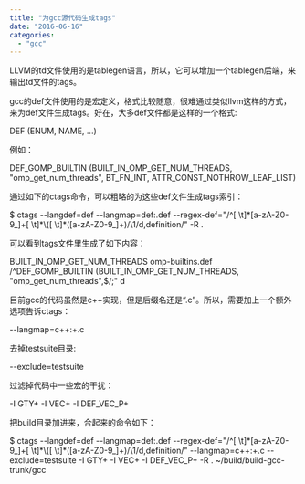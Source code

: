 ```yaml
---
title: "为gcc源代码生成tags"
date: "2016-06-16"
categories: 
  - "gcc"
---
```


LLVM的td文件使用的是tablegen语言，所以，它可以增加一个tablegen后端，来输出td文件的tags。

gcc的def文件使用的是宏定义，格式比较随意，很难通过类似llvm这样的方式，来为def文件生成tags。好在，大多def文件都是这样的一个格式:

DEF (ENUM, NAME, ...)

例如：

DEF\_GOMP\_BUILTIN (BUILT\_IN\_OMP\_GET\_NUM\_THREADS, "omp\_get\_num\_threads",
                  BT\_FN\_INT, ATTR\_CONST\_NOTHROW\_LEAF\_LIST)

通过如下的ctags命令，可以粗略的为这些def文件生成tags索引：

$ ctags --langdef=def --langmap=def:.def --regex-def="/^\[ \\t\]\*\[a-zA-Z0-9\_\]+\[ \\t\]\*\\(\[ \\t\]\*(\[a-zA-Z0-9\_\]+)/\\1/d,definition/" -R .

可以看到tags文件里生成了如下内容：

BUILT\_IN\_OMP\_GET\_NUM\_THREADS    omp-builtins.def        /^DEF\_GOMP\_BUILTIN (BUILT\_IN\_OMP\_GET\_NUM\_THREADS, "omp\_get\_num\_threads",$/;"    d

目前gcc的代码虽然是c++实现，但是后缀名还是“.c”。所以，需要加上一个额外选项告诉ctags：

\--langmap=c++:+.c

去掉testsuite目录:

\--exclude=testsuite

过滤掉代码中一些宏的干扰：

\-I GTY+ -I VEC+ -I DEF\_VEC\_P+

把build目录加进来，合起来的命令如下：

$ ctags --langdef=def --langmap=def:.def --regex-def="/^\[ \\t\]\*\[a-zA-Z0-9\_\]+\[ \\t\]\*\\(\[ \\t\]\*(\[a-zA-Z0-9\_\]+)/\\1/d,definition/" --langmap=c++:+.c --exclude=testsuite -I GTY+ -I VEC+ -I DEF\_VEC\_P+ -R . ~/build/build-gcc-trunk/gcc
